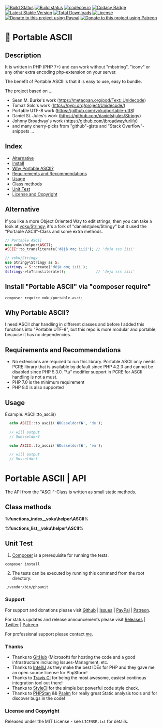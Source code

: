 [![Build Status](https://github.com/voku/portable-ascii/actions/workflows/ci.yml/badge.svg?branch=master)](https://github.com/voku/portable-ascii/actions)
[![Build status](https://ci.appveyor.com/api/projects/status/gnejjnk7qplr7f5t/branch/master?svg=true)](https://ci.appveyor.com/project/voku/portable-ascii/branch/master)
[![codecov.io](https://codecov.io/github/voku/portable-ascii/coverage.svg?branch=master)](https://codecov.io/github/voku/portable-ascii?branch=master)
[![Codacy Badge](https://api.codacy.com/project/badge/Grade/997c9bb10d1c4791967bdf2e42013e8e)](https://www.codacy.com/app/voku/portable-ascii)
[![Latest Stable Version](https://poser.pugx.org/voku/portable-ascii/v/stable)](https://packagist.org/packages/voku/portable-ascii) 
[![Total Downloads](https://poser.pugx.org/voku/portable-ascii/downloads)](https://packagist.org/packages/voku/portable-ascii)
[![License](https://poser.pugx.org/voku/portable-ascii/license)](https://packagist.org/packages/voku/portable-ascii)
[![Donate to this project using Paypal](https://img.shields.io/badge/paypal-donate-yellow.svg)](https://www.paypal.me/moelleken)
[![Donate to this project using Patreon](https://img.shields.io/badge/patreon-donate-yellow.svg)](https://www.patreon.com/voku)

# 🔡 Portable ASCII

## Description

It is written in PHP (PHP 7+) and can work without "mbstring", "iconv" or any other extra encoding php-extension on your server. 

The benefit of Portable ASCII is that it is easy to use, easy to bundle.

The project based on ...
+ Sean M. Burke's work (https://metacpan.org/pod/Text::Unidecode)
+ Tomaz Solc's work (https://pypi.org/project/Unidecode/)
+ Portable UTF-8 work (https://github.com/voku/portable-utf8) 
+ Daniel St. Jules's work (https://github.com/danielstjules/Stringy) 
+ Johnny Broadway's work (https://github.com/jbroadway/urlify)
+ and many cherry-picks from "github"-gists and "Stack Overflow"-snippets ...

## Index

* [Alternative](#alternative)
* [Install](#install-portable-ascii-via-composer-require)
* [Why Portable ASCII?](#why-portable-ascii)
* [Requirements and Recommendations](#requirements-and-recommendations)
* [Usage](#usage)
* [Class methods](#class-methods)
* [Unit Test](#unit-test)
* [License and Copyright](#license-and-copyright)

## Alternative

If you like a more Object Oriented Way to edit strings, then you can take a look at [voku/Stringy](https://github.com/voku/Stringy), it's a fork of "danielstjules/Stringy" but it used the "Portable ASCII"-Class and some extra methods. 

```php
// Portable ASCII
use voku\helper\ASCII;
ASCII::to_transliterate('déjà σσς iıii'); // 'deja sss iiii'

// voku/Stringy
use Stringy\Stringy as S;
$stringy = S::create('déjà σσς iıii');
$stringy->toTransliterate();              // 'deja sss iiii'
```

## Install "Portable ASCII" via "composer require"
```shell
composer require voku/portable-ascii
```

##  Why Portable ASCII?[]()
I need ASCII char handling in different classes and before I added this functions into "Portable UTF-8",
but this repo is more modular and portable, because it has no dependencies.

## Requirements and Recommendations

*   No extensions are required to run this library. Portable ASCII only needs PCRE library that is available by default since PHP 4.2.0 and cannot be disabled since PHP 5.3.0. "\u" modifier support in PCRE for ASCII handling is not a must.
*   PHP 7.0 is the minimum requirement
*   PHP 8.0 is also supported

## Usage

Example: ASCII::to_ascii()
```php
  echo ASCII::to_ascii('�Düsseldorf�', 'de');
  
  // will output
  // Duesseldorf

  echo ASCII::to_ascii('�Düsseldorf�', 'en');
  
  // will output
  // Dusseldorf
```

# Portable ASCII | API

The API from the "ASCII"-Class is written as small static methods.


## Class methods

%__functions_index__voku\helper\ASCII__%

%__functions_list__voku\helper\ASCII__%


## Unit Test

1) [Composer](https://getcomposer.org) is a prerequisite for running the tests.

```
composer install
```

2) The tests can be executed by running this command from the root directory:

```bash
./vendor/bin/phpunit
```

### Support

For support and donations please visit [Github](https://github.com/voku/portable-ascii/) | [Issues](https://github.com/voku/portable-ascii/issues) | [PayPal](https://paypal.me/moelleken) | [Patreon](https://www.patreon.com/voku).

For status updates and release announcements please visit [Releases](https://github.com/voku/portable-ascii/releases) | [Twitter](https://twitter.com/suckup_de) | [Patreon](https://www.patreon.com/voku/posts).

For professional support please contact [me](https://about.me/voku).

### Thanks

- Thanks to [GitHub](https://github.com) (Microsoft) for hosting the code and a good infrastructure including Issues-Managment, etc.
- Thanks to [IntelliJ](https://www.jetbrains.com) as they make the best IDEs for PHP and they gave me an open source license for PhpStorm!
- Thanks to [Travis CI](https://travis-ci.com/) for being the most awesome, easiest continous integration tool out there!
- Thanks to [StyleCI](https://styleci.io/) for the simple but powerful code style check.
- Thanks to [PHPStan](https://github.com/phpstan/phpstan) && [Psalm](https://github.com/vimeo/psalm) for really great Static analysis tools and for discover bugs in the code!

### License and Copyright

Released under the MIT License - see `LICENSE.txt` for details.
